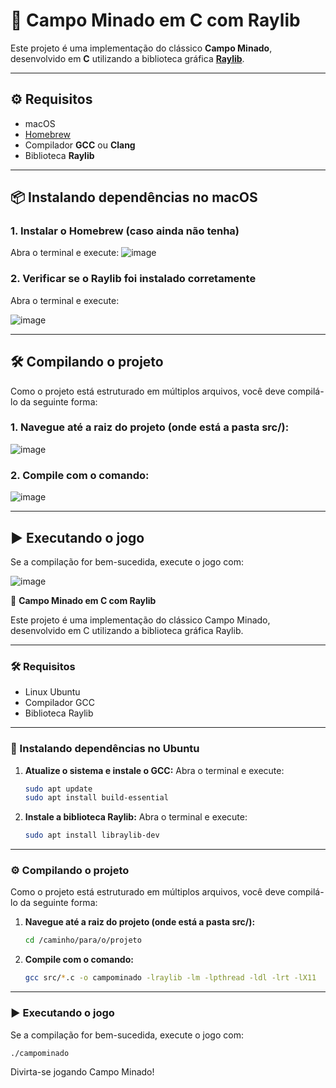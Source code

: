 # 🧨 Campo Minado em C com Raylib

Este projeto é uma implementação do clássico **Campo Minado**, desenvolvido em **C** utilizando a biblioteca gráfica **[Raylib](https://www.raylib.com/)**.

---

## ⚙️ Requisitos

- macOS  
- [Homebrew](https://brew.sh/)  
- Compilador **GCC** ou **Clang**  
- Biblioteca **Raylib**

---

## 📦 Instalando dependências no macOS

### 1. Instalar o Homebrew (caso ainda não tenha)
Abra o terminal e execute:
![image](https://github.com/user-attachments/assets/de8bf39d-9bcb-4f50-8170-bd5c0b53e669)


### 2. Verificar se o Raylib foi instalado corretamente
Abra o terminal e execute:

![image](https://github.com/user-attachments/assets/205f656d-f192-464f-b8a0-2aefaf67c3b2)

---

## 🛠️ Compilando o projeto
Como o projeto está estruturado em múltiplos arquivos, você deve compilá-lo da seguinte forma:
### 1. Navegue até a raiz do projeto (onde está a pasta src/):
![image](https://github.com/user-attachments/assets/4efa8f0a-7e96-4bcc-a5d8-06ffb08759b8)

### 2. Compile com o comando:

![image](https://github.com/user-attachments/assets/ffa55fcb-af8b-4638-93ff-6e4c1a374ecf)

---

## ▶️ Executando o jogo
Se a compilação for bem-sucedida, execute o jogo com:

![image](https://github.com/user-attachments/assets/466ad94e-5917-40fc-979d-d8ff13aa8e3f)


🚩 **Campo Minado em C com Raylib**

Este projeto é uma implementação do clássico Campo Minado, desenvolvido em C utilizando a biblioteca gráfica Raylib.

---

### 🛠️ Requisitos

* Linux Ubuntu
* Compilador GCC
* Biblioteca Raylib

---

### 📝 Instalando dependências no Ubuntu

1. **Atualize o sistema e instale o GCC:**
   Abra o terminal e execute:

   ```bash
   sudo apt update
   sudo apt install build-essential
   ```

2. **Instale a biblioteca Raylib:**
   Abra o terminal e execute:

   ```bash
   sudo apt install libraylib-dev
   ```

---

### ⚙️ Compilando o projeto

Como o projeto está estruturado em múltiplos arquivos, você deve compilá-lo da seguinte forma:

1. **Navegue até a raiz do projeto (onde está a pasta src/):**

   ```bash
   cd /caminho/para/o/projeto
   ```

2. **Compile com o comando:**

   ```bash
   gcc src/*.c -o campominado -lraylib -lm -lpthread -ldl -lrt -lX11
   ```

---

### ▶️ Executando o jogo

Se a compilação for bem-sucedida, execute o jogo com:

```bash
./campominado
```

Divirta-se jogando Campo Minado!

